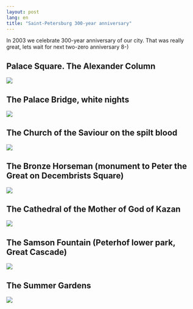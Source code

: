 ```yaml
---
layout: post
lang: en
title: "Saint-Petersburg 300-year anniversary"
---
```


In 2003 we celebrate 300-year anniversary of our city.
That was really great, lets wait for next two-zero anniversary 8-)

## Palace Square. The Alexander Column

![](/images/palace_square.jpg)


## The Palace Bridge, white nights

![](/images/palace_bridge.jpg)


## The Church of the Saviour on the spilt blood

![](/images/church_saviour_on_blood.jpg)


## The Bronze Horseman (monument to Peter the Great on Decembrists Square)

![](/images/bronze_horseman.jpg)


## The Cathedral of the Mother of God of Kazan
![](/images/kazan_cathedral.jpg)


## The Samson Fountain (Peterhof lower park, Great Cascade)
![](/images/samson.jpg)


## The Summer Gardens
![](/images/summer_garden.jpg)
